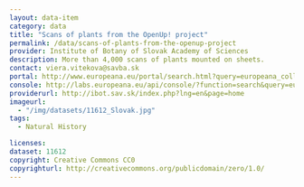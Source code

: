 ```yaml
---
layout: data-item
category: data
title: "Scans of plants from the OpenUp! project"
permalink: /data/scans-of-plants-from-the-openup-project
provider: Institute of Botany of Slovak Academy of Sciences
description: More than 4,000 scans of plants mounted on sheets.
contact: viera.vitekova@savba.sk
portal: http://www.europeana.eu/portal/search.html?query=europeana_collectionName%3A11612*&rows=12
console: http://labs.europeana.eu/api/console/?function=search&query=europeana_collectionName%3A11612*&rows=12
providerurl: http://ibot.sav.sk/index.php?lng=en&page=home
imageurl:
  - "/img/datasets/11612_Slovak.jpg"
tags:
  - Natural History

licenses:
dataset: 11612
copyright: Creative Commons CC0
copyrighturl: http://creativecommons.org/publicdomain/zero/1.0/
---
```

